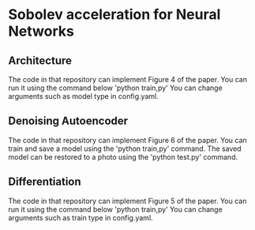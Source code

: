 # Sobolev acceleration for Neural Networks

## Architecture

The code in that repository can implement Figure 4 of the paper.
You can run it using the command below
'python train,py'
You can change arguments such as model type in config.yaml.

## Denoising Autoencoder

The code in that repository can implement Figure 6 of the paper.
You can train and save a model using the 'python train,py' command.
The saved model can be restored to a photo using the 'python test.py' command.

## Differentiation

The code in that repository can implement Figure 5 of the paper.
You can run it using the command below
'python train,py'
You can change arguments such as train type in config.yaml.